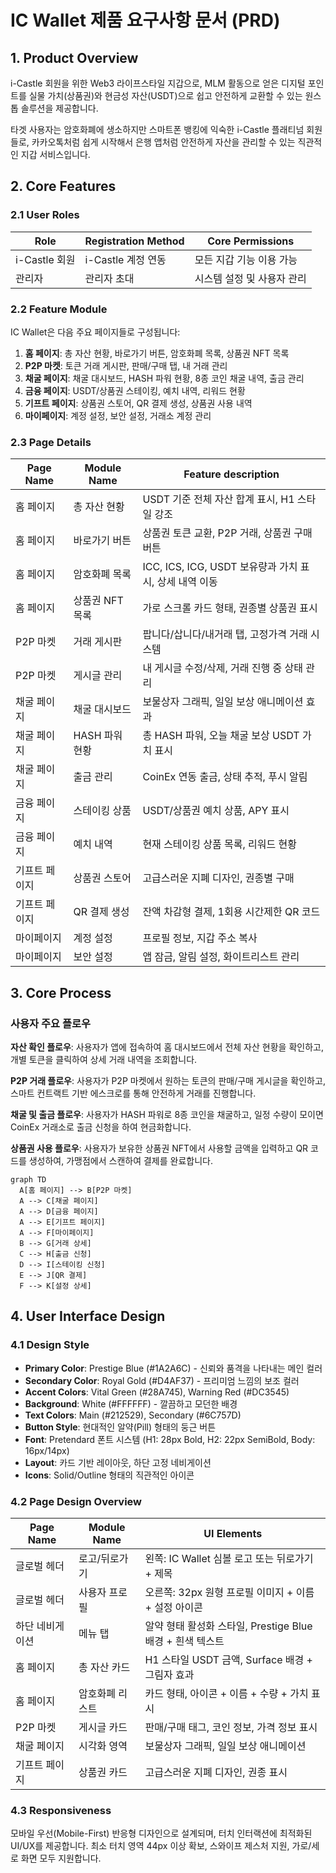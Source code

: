 # IC Wallet 제품 요구사항 문서 (PRD)

## 1. Product Overview

i-Castle 회원을 위한 Web3 라이프스타일 지갑으로, MLM 활동으로 얻은 디지털 포인트를 실물 가치(상품권)와 현금성 자산(USDT)으로 쉽고 안전하게 교환할 수 있는 원스톱 솔루션을 제공합니다.

타겟 사용자는 암호화폐에 생소하지만 스마트폰 뱅킹에 익숙한 i-Castle 플래티넘 회원들로, 카카오톡처럼 쉽게 시작해서 은행 앱처럼 안전하게 자산을 관리할 수 있는 직관적인 지갑 서비스입니다.

## 2. Core Features

### 2.1 User Roles

| Role | Registration Method | Core Permissions |
|------|---------------------|------------------|
| i-Castle 회원 | i-Castle 계정 연동 | 모든 지갑 기능 이용 가능 |
| 관리자 | 관리자 초대 | 시스템 설정 및 사용자 관리 |

### 2.2 Feature Module

IC Wallet은 다음 주요 페이지들로 구성됩니다:

1. **홈 페이지**: 총 자산 현황, 바로가기 버튼, 암호화폐 목록, 상품권 NFT 목록
2. **P2P 마켓**: 토큰 거래 게시판, 판매/구매 탭, 내 거래 관리
3. **채굴 페이지**: 채굴 대시보드, HASH 파워 현황, 8종 코인 채굴 내역, 출금 관리
4. **금융 페이지**: USDT/상품권 스테이킹, 예치 내역, 리워드 현황
5. **기프트 페이지**: 상품권 스토어, QR 결제 생성, 상품권 사용 내역
6. **마이페이지**: 계정 설정, 보안 설정, 거래소 계정 관리

### 2.3 Page Details

| Page Name | Module Name | Feature description |
|-----------|-------------|---------------------|
| 홈 페이지 | 총 자산 현황 | USDT 기준 전체 자산 합계 표시, H1 스타일 강조 |
| 홈 페이지 | 바로가기 버튼 | 상품권 토큰 교환, P2P 거래, 상품권 구매 버튼 |
| 홈 페이지 | 암호화폐 목록 | ICC, ICS, ICG, USDT 보유량과 가치 표시, 상세 내역 이동 |
| 홈 페이지 | 상품권 NFT 목록 | 가로 스크롤 카드 형태, 권종별 상품권 표시 |
| P2P 마켓 | 거래 게시판 | 팝니다/삽니다/내거래 탭, 고정가격 거래 시스템 |
| P2P 마켓 | 게시글 관리 | 내 게시글 수정/삭제, 거래 진행 중 상태 관리 |
| 채굴 페이지 | 채굴 대시보드 | 보물상자 그래픽, 일일 보상 애니메이션 효과 |
| 채굴 페이지 | HASH 파워 현황 | 총 HASH 파워, 오늘 채굴 보상 USDT 가치 표시 |
| 채굴 페이지 | 출금 관리 | CoinEx 연동 출금, 상태 추적, 푸시 알림 |
| 금융 페이지 | 스테이킹 상품 | USDT/상품권 예치 상품, APY 표시 |
| 금융 페이지 | 예치 내역 | 현재 스테이킹 상품 목록, 리워드 현황 |
| 기프트 페이지 | 상품권 스토어 | 고급스러운 지폐 디자인, 권종별 구매 |
| 기프트 페이지 | QR 결제 생성 | 잔액 차감형 결제, 1회용 시간제한 QR 코드 |
| 마이페이지 | 계정 설정 | 프로필 정보, 지갑 주소 복사 |
| 마이페이지 | 보안 설정 | 앱 잠금, 알림 설정, 화이트리스트 관리 |

## 3. Core Process

### 사용자 주요 플로우

**자산 확인 플로우**: 사용자가 앱에 접속하여 홈 대시보드에서 전체 자산 현황을 확인하고, 개별 토큰을 클릭하여 상세 거래 내역을 조회합니다.

**P2P 거래 플로우**: 사용자가 P2P 마켓에서 원하는 토큰의 판매/구매 게시글을 확인하고, 스마트 컨트랙트 기반 에스크로를 통해 안전하게 거래를 진행합니다.

**채굴 및 출금 플로우**: 사용자가 HASH 파워로 8종 코인을 채굴하고, 일정 수량이 모이면 CoinEx 거래소로 출금 신청을 하여 현금화합니다.

**상품권 사용 플로우**: 사용자가 보유한 상품권 NFT에서 사용할 금액을 입력하고 QR 코드를 생성하여, 가맹점에서 스캔하여 결제를 완료합니다.

```mermaid
graph TD
  A[홈 페이지] --> B[P2P 마켓]
  A --> C[채굴 페이지]
  A --> D[금융 페이지]
  A --> E[기프트 페이지]
  A --> F[마이페이지]
  B --> G[거래 상세]
  C --> H[출금 신청]
  D --> I[스테이킹 신청]
  E --> J[QR 결제]
  F --> K[설정 상세]
```

## 4. User Interface Design

### 4.1 Design Style

- **Primary Color**: Prestige Blue (#1A2A6C) - 신뢰와 품격을 나타내는 메인 컬러
- **Secondary Color**: Royal Gold (#D4AF37) - 프리미엄 느낌의 보조 컬러
- **Accent Colors**: Vital Green (#28A745), Warning Red (#DC3545)
- **Background**: White (#FFFFFF) - 깔끔하고 모던한 배경
- **Text Colors**: Main (#212529), Secondary (#6C757D)
- **Button Style**: 현대적인 알약(Pill) 형태의 둥근 버튼
- **Font**: Pretendard 폰트 시스템 (H1: 28px Bold, H2: 22px SemiBold, Body: 16px/14px)
- **Layout**: 카드 기반 레이아웃, 하단 고정 네비게이션
- **Icons**: Solid/Outline 형태의 직관적인 아이콘

### 4.2 Page Design Overview

| Page Name | Module Name | UI Elements |
|-----------|-------------|-------------|
| 글로벌 헤더 | 로고/뒤로가기 | 왼쪽: IC Wallet 심볼 로고 또는 뒤로가기 + 제목 |
| 글로벌 헤더 | 사용자 프로필 | 오른쪽: 32px 원형 프로필 이미지 + 이름 + 설정 아이콘 |
| 하단 네비게이션 | 메뉴 탭 | 알약 형태 활성화 스타일, Prestige Blue 배경 + 흰색 텍스트 |
| 홈 페이지 | 총 자산 카드 | H1 스타일 USDT 금액, Surface 배경 + 그림자 효과 |
| 홈 페이지 | 암호화폐 리스트 | 카드 형태, 아이콘 + 이름 + 수량 + 가치 표시 |
| P2P 마켓 | 게시글 카드 | 판매/구매 태그, 코인 정보, 가격 정보 표시 |
| 채굴 페이지 | 시각화 영역 | 보물상자 그래픽, 일일 보상 애니메이션 |
| 기프트 페이지 | 상품권 카드 | 고급스러운 지폐 디자인, 권종 표시 |

### 4.3 Responsiveness

모바일 우선(Mobile-First) 반응형 디자인으로 설계되며, 터치 인터랙션에 최적화된 UI/UX를 제공합니다. 최소 터치 영역 44px 이상 확보, 스와이프 제스처 지원, 가로/세로 화면 모두 지원합니다.